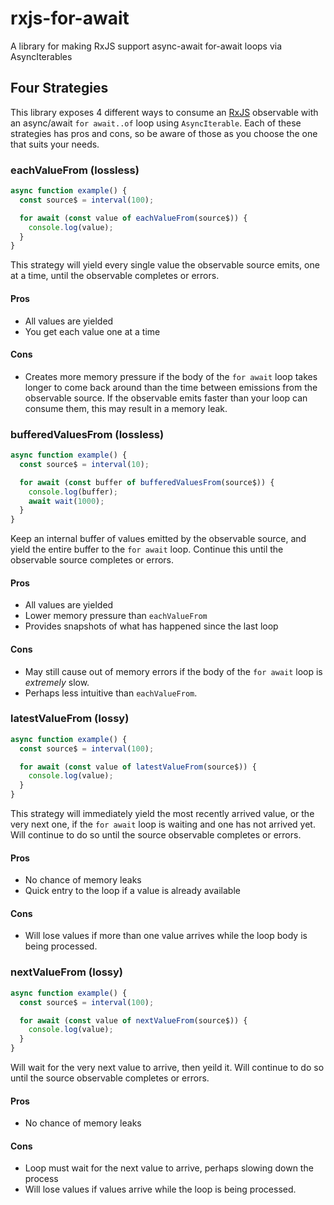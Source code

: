 # rxjs-for-await
A library for making RxJS support async-await for-await loops via AsyncIterables

## Four Strategies

This library exposes 4 different ways to consume an [RxJS](https://rxjs.dev) observable with an async/await `for await..of` loop using `AsyncIterable`. Each of these strategies has pros and cons, so be aware of those as you choose the one that suits your needs.

### eachValueFrom (lossless)

```ts
async function example() {
  const source$ = interval(100);

  for await (const value of eachValueFrom(source$)) {
    console.log(value);
  }
}
```

This strategy will yield every single value the observable source emits, one at a time, until the observable completes or errors.

#### Pros
- All values are yielded
- You get each value one at a time

#### Cons
- Creates more memory pressure if the body of the `for await` loop takes longer to come back around than the time between emissions from the observable source. If the observable emits faster than your loop can consume them, this may result in a memory leak.

### bufferedValuesFrom (lossless)

```ts
async function example() {
  const source$ = interval(10);

  for await (const buffer of bufferedValuesFrom(source$)) {
    console.log(buffer);
    await wait(1000);
  }
}
```

Keep an internal buffer of values emitted by the observable source, and yield the entire buffer to the `for await` loop. Continue this until the observable source completes or errors.

#### Pros
- All values are yielded
- Lower memory pressure than `eachValueFrom`
- Provides snapshots of what has happened since the last loop

#### Cons
- May still cause out of memory errors if the body of the `for await` loop is _extremely_ slow.
- Perhaps less intuitive than `eachValueFrom`.

### latestValueFrom (lossy)

```ts
async function example() {
  const source$ = interval(100);

  for await (const value of latestValueFrom(source$)) {
    console.log(value);
  }
}
```

This strategy will immediately yield the most recently arrived value, or the very next one, if the `for await` loop is waiting and one has not arrived yet. Will continue
to do so until the source observable completes or errors.

#### Pros
- No chance of memory leaks
- Quick entry to the loop if a value is already available

#### Cons
- Will lose values if more than one value arrives while the loop body is being processed.

### nextValueFrom (lossy)

```ts
async function example() {
  const source$ = interval(100);

  for await (const value of nextValueFrom(source$)) {
    console.log(value);
  }
}
```

Will wait for the very next value to arrive, then yeild it. Will continue to do so until the source observable completes or errors.

#### Pros
- No chance of memory leaks

#### Cons
- Loop must wait for the next value to arrive, perhaps slowing down the process
- Will lose values if values arrive while the loop is being processed.